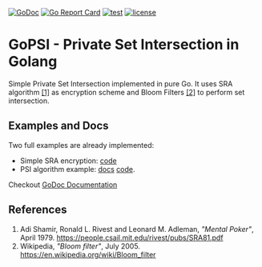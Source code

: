 [![GoDoc](https://godoc.org/github.com/lucasmenendez/gopsi?status.svg)](https://godoc.org/github.com/lucasmenendez/gopsi)
[![Go Report Card](https://goreportcard.com/badge/github.com/lucasmenendez/gopsi)](https://goreportcard.com/report/github.com/lucasmenendez/gopsi)
[![test](https://github.com/lucasmenendez/gopsi/workflows/test/badge.svg)](https://github.com/lucasmenendez/gopsi/actions?query=workflow%3Atest)
[![license](https://img.shields.io/github/license/lucasmenendez/gopsi)](LICENSE)

# GoPSI - Private Set Intersection in Golang

Simple Private Set Intersection implemented in pure Go. It uses SRA algorithm [[1]](#references) as encryption scheme and Bloom Filters [[2]](#references) to perform set intersection.

## Examples and Docs
Two full examples are already implemented:
- Simple SRA encryption: [code](examples/sra_example/main.go)
- PSI algorithm example: [docs](examples/psi_example/README.md) [code](examples/psi_example/main.go).

Checkout [GoDoc Documentation](https://godoc.org/github.com/lucasmenendez/gopsi)


## References

1. Adi Shamir, Ronald L. Rivest and Leonard M. Adleman, *"Mental Poker"*, April 1979. https://people.csail.mit.edu/rivest/pubs/SRA81.pdf
2. Wikipedia, *"Bloom filter"*, July 2005. https://en.wikipedia.org/wiki/Bloom_filter